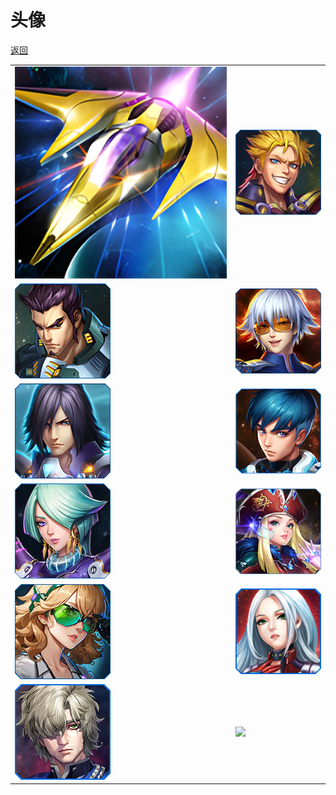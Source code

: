 # 头像

[返回](../)

|                     |                      |
| ------------------- | -------------------- |
| ![](./avatar-1.png) | ![](./avatar-2.png)  |
| ![](./avatar-3.png) | ![](./avatar-4.png)  |
| ![](./avatar-5.png) | ![](./avatar-6.png)  |
| ![](./avatar-7.png) | ![](./avatar-8.png)  |
| ![](./avatar-9.png) | ![](./avatar-10.png) |
| ![](./avatar-11.png) | ![](./avatar-12.png) |
